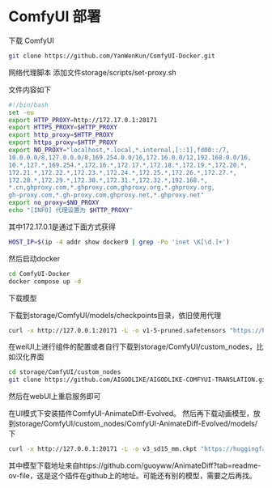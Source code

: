 # ComfyUI 部署

下载 ComfyUI

```bash
git clone https://github.com/YanWenKun/ComfyUI-Docker.git
```

网络代理脚本
添加文件storage/scripts/set-proxy.sh

文件内容如下

```bash
#!/bin/bash
set -eu
export HTTP_PROXY=http://172.17.0.1:20171
export HTTPS_PROXY=$HTTP_PROXY
export http_proxy=$HTTP_PROXY
export https_proxy=$HTTP_PROXY
export NO_PROXY="localhost,*.local,*.internal,[::1],fd00::/7,
10.0.0.0/8,127.0.0.0/8,169.254.0.0/16,172.16.0.0/12,192.168.0.0/16,
10.*,127.*,169.254.*,172.16.*,172.17.*,172.18.*,172.19.*,172.20.*,
172.21.*,172.22.*,172.23.*,172.24.*,172.25.*,172.26.*,172.27.*,
172.28.*,172.29.*,172.30.*,172.31.*,172.32.*,192.168.*,
*.cn,ghproxy.com,*.ghproxy.com,ghproxy.org,*.ghproxy.org,
gh-proxy.com,*.gh-proxy.com,ghproxy.net,*.ghproxy.net"
export no_proxy=$NO_PROXY
echo "[INFO] 代理设置为 $HTTP_PROXY"
```

其中172.17.0.1是通过下面方式获得

```bash
HOST_IP=$(ip -4 addr show docker0 | grep -Po 'inet \K[\d.]+')
```

然后启动docker

```bash
cd ComfyUI-Docker
docker compose up -d
```

下载模型

下载到storage/ComfyUI/models/checkpoints目录，依旧使用代理

```bash
curl -x http://127.0.0.1:20171 -L -o v1-5-pruned.safetensors "https://huggingface.co/runwayml/stable-diffusion-v1-5/resolve/main/v1-5-pruned.safetensors?download=true"
```

在weiUI上进行组件的配置或者自行下载到storage/ComfyUI/custom_nodes，比如汉化界面

```bash
cd storage/ComfyUI/custom_nodes
git clone https://github.com/AIGODLIKE/AIGODLIKE-COMFYUI-TRANSLATION.git
```

然后在webUI上重启服务即可

在UI模式下安装插件ComfyUI-AnimateDiff-Evolved。
然后再下载动画模型，放到storage/ComfyUI/custom_nodes/ComfyUI-AnimateDiff-Evolved/models/下

```bash
curl -x http://127.0.0.1:20171 -L -o v3_sd15_mm.ckpt "https://huggingface.co/guoyww/animatediff/resolve/main/v3_sd15_mm.ckpt"
```

其中模型下载地址来自https://github.com/guoyww/AnimateDiff?tab=readme-ov-file，这是这个插件在github上的地址。可能还有别的模型，需要之后再找。

